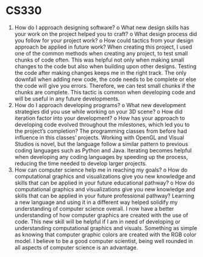 # CS330


1.	How do I approach designing software?
o	What new design skills has your work on the project helped you to craft?
o	What design process did you follow for your project work?
o	How could tactics from your design approach be applied in future work?
When creating this project, I used one of the common methods when creating any project, to test small chunks of code often. This was helpful not only when making small changes to the code but also when building upon other designs. Testing the code after making changes keeps me  in the right track. The only downfall when adding new code,  the code needs to be complete or else the code will give you errors. Therefore, we can test small chunks if the chunks are complete. This tactic is common when developing code and will be useful in any future developments.
2.	How do I approach developing programs?
o	What new development strategies did you use while working on your 3D scene?
o	How did iteration factor into your development?
o	How has your approach to developing code evolved throughout the milestones, which led you to the project’s completion?
The programming classes from before had influence in this classes’ projects. Working with OpenGL and Visual Studios is novel, but the language follow a similar pattern to previous coding languages such as Python and Java. Iterating becomes helpful when developing any coding languages by speeding up the process, reducing the time needed to develop larger projects. 
3.	How can computer science help me in reaching my goals?
o	How do computational graphics and visualizations give you new knowledge and skills that can be applied in your future educational pathway?
o	How do computational graphics and visualizations give you new knowledge and skills that can be applied in your future professional pathway?
Learning a new language and using it in a different way helped solidify my understanding of computer science overall. I now have a better understanding of how computer graphics are created with the use of code. This new skill will be helpful if I am in need of developing or understanding computational graphics and visuals. Something as simple as knowing that computer graphic colors are created with the RGB color model. I believe to be a good computer scientist, being well rounded in all aspects of computer science is an advantage. 

